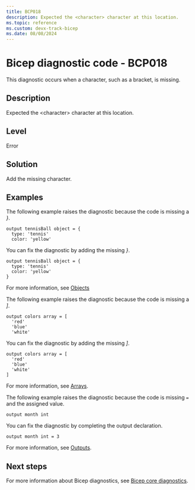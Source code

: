 ```yaml
---
title: BCP018
description: Expected the <character> character at this location.
ms.topic: reference
ms.custom: devx-track-bicep
ms.date: 08/08/2024
---
```


# Bicep diagnostic code - BCP018

This diagnostic occurs when a character, such as a bracket, is missing.

## Description

Expected the &lt;character> character at this location.

## Level

Error

## Solution

Add the missing character.

## Examples

The following example raises the diagnostic because the code is missing a _}_. 

```bicep
output tennisBall object = {
  type: 'tennis'
  color: 'yellow'
```

You can fix the diagnostic by adding the missing _}_.

```bicep
output tennisBall object = {
  type: 'tennis'
  color: 'yellow'
}
```

For more information, see [Objects](../data-types.md#objects)

The following example raises the diagnostic because the code is missing a _]_. 

```bicep
output colors array = [
  'red'
  'blue'
  'white'
```

You can fix the diagnostic by adding the missing _]_.

```bicep
output colors array = [
  'red'
  'blue'
  'white'
]
```

For more information, see [Arrays](../data-types.md#arrays).

The following example raises the diagnostic because the code is missing `=` and the assigned value.

```bicep
output month int
```

You can fix the diagnostic by completing the output declaration.

```bicep
output month int = 3
```

For more information, see [Outputs](../file.md#outputs).

## Next steps

For more information about Bicep diagnostics, see [Bicep core diagnostics](../bicep-core-diagnostics.md).

